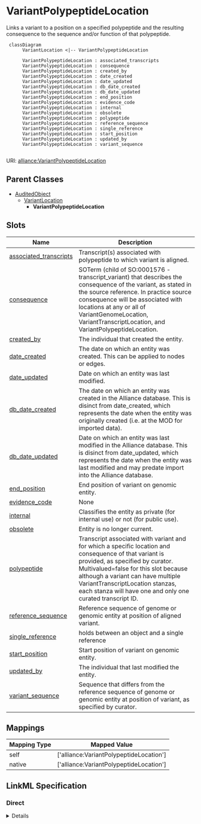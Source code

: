# VariantPolypeptideLocation

Links a variant to a position on a specified polypeptide and the resulting consequence to the sequence and/or function of that polypeptide.


```mermaid
 classDiagram
      VariantLocation <|-- VariantPolypeptideLocation
      
      VariantPolypeptideLocation : associated_transcripts
      VariantPolypeptideLocation : consequence
      VariantPolypeptideLocation : created_by
      VariantPolypeptideLocation : date_created
      VariantPolypeptideLocation : date_updated
      VariantPolypeptideLocation : db_date_created
      VariantPolypeptideLocation : db_date_updated
      VariantPolypeptideLocation : end_position
      VariantPolypeptideLocation : evidence_code
      VariantPolypeptideLocation : internal
      VariantPolypeptideLocation : obsolete
      VariantPolypeptideLocation : polypeptide
      VariantPolypeptideLocation : reference_sequence
      VariantPolypeptideLocation : single_reference
      VariantPolypeptideLocation : start_position
      VariantPolypeptideLocation : updated_by
      VariantPolypeptideLocation : variant_sequence
      

```



URI: [alliance:VariantPolypeptideLocation](http://alliancegenome.org/VariantPolypeptideLocation)


## Parent Classes

* [AuditedObject](AuditedObject.md)
    * [VariantLocation](VariantLocation.md)
        * **VariantPolypeptideLocation**




<!-- no inheritance hierarchy -->


## Slots

| Name | Description  |
| ---  | ---  |
| [associated_transcripts](associated_transcripts.md) | Transcript(s) associated with polypeptide to which variant is aligned. |
| [consequence](consequence.md) | SOTerm (child of SO:0001576 - transcript_variant) that describes the consequence of the variant, as stated in the source reference. In practice source consequence will be associated with locations at any or all of VariantGenomeLocation, VariantTranscriptLocation, and VariantPolypeptideLocation. |
| [created_by](created_by.md) | The individual that created the entity. |
| [date_created](date_created.md) | The date on which an entity was created. This can be applied to nodes or edges. |
| [date_updated](date_updated.md) | Date on which an entity was last modified. |
| [db_date_created](db_date_created.md) | The date on which an entity was created in the Alliance database.  This is disinct from date_created, which represents the date when the entity was originally created (i.e. at the MOD for imported data). |
| [db_date_updated](db_date_updated.md) | Date on which an entity was last modified in the Alliance database.  This is disinct from date_updated, which represents the date when the entity was last modified and may predate import into the Alliance database. |
| [end_position](end_position.md) | End position of variant on genomic entity. |
| [evidence_code](evidence_code.md) | None |
| [internal](internal.md) | Classifies the entity as private (for internal use) or not (for public use). |
| [obsolete](obsolete.md) | Entity is no longer current. |
| [polypeptide](polypeptide.md) | Transcript associated with variant and for which a specific location and consequence of that variant is provided, as specified by curator. Multivalued=false for this slot because although a variant can have multiple VariantTranscriptLocation stanzas, each stanza will have one and only one curated transcript ID. |
| [reference_sequence](reference_sequence.md) | Reference sequence of genome or genomic entity at position of aligned variant. |
| [single_reference](single_reference.md) | holds between an object and a single reference |
| [start_position](start_position.md) | Start position of variant on genomic entity. |
| [updated_by](updated_by.md) | The individual that last modified the entity. |
| [variant_sequence](variant_sequence.md) | Sequence that differs from the reference sequence of genome or genomic entity at position of variant, as specified by curator. |


## Mappings

| Mapping Type | Mapped Value |
| ---  | ---  |
| self | ['alliance:VariantPolypeptideLocation'] |
| native | ['alliance:VariantPolypeptideLocation'] |




## LinkML Specification

<!-- TODO: investigate https://stackoverflow.com/questions/37606292/how-to-create-tabbed-code-blocks-in-mkdocs-or-sphinx -->

### Direct

<details>
```yaml
name: VariantPolypeptideLocation
description: Links a variant to a position on a specified polypeptide and the resulting
  consequence to the sequence and/or function of that polypeptide.
from_schema: https://github.com/alliance-genome/agr_curation_schema/src/schema/variation
is_a: VariantLocation
slots:
- polypeptide
- associated_transcripts

```
</details>

### Induced

<details>
```yaml
name: VariantPolypeptideLocation
description: Links a variant to a position on a specified polypeptide and the resulting
  consequence to the sequence and/or function of that polypeptide.
from_schema: https://github.com/alliance-genome/agr_curation_schema/src/schema/variation
is_a: VariantLocation
attributes:
  polypeptide:
    name: polypeptide
    description: Transcript associated with variant and for which a specific location
      and consequence of that variant is provided, as specified by curator. Multivalued=false
      for this slot because although a variant can have multiple VariantTranscriptLocation
      stanzas, each stanza will have one and only one curated transcript ID.
    from_schema: https://github.com/alliance-genome/agr_curation_schema/src/schema/variation
    domain: VariantTranscriptLocation
    multivalued: false
    alias: polypeptide
    owner: VariantPolypeptideLocation
    domain_of:
    - VariantPolypeptideLocation
    range: Transcript
    required: true
  associated_transcripts:
    name: associated_transcripts
    description: Transcript(s) associated with polypeptide to which variant is aligned.
    from_schema: https://github.com/alliance-genome/agr_curation_schema/src/schema/variation
    domain: VariantPolypeptideLocation
    multivalued: true
    alias: associated_transcripts
    owner: VariantPolypeptideLocation
    domain_of:
    - VariantPolypeptideLocation
    range: Transcript
    required: false
  evidence_code:
    name: evidence_code
    from_schema: https://github.com/alliance-genome/agr_curation_schema/core.yaml
    multivalued: false
    alias: evidence_code
    owner: VariantPolypeptideLocation
    domain_of:
    - VariantLocation
    - AlleleGenomicEntityAssociation
    - GeneToGeneOrthologyCurated
    range: ECOTerm
    required: false
  single_reference:
    name: single_reference
    description: holds between an object and a single reference
    from_schema: https://github.com/alliance-genome/agr_curation_schema/core.yaml
    multivalued: false
    alias: single_reference
    owner: VariantPolypeptideLocation
    domain_of:
    - SourceVariantLocation
    - VariantLocation
    - PhenotypeAnnotation
    - DiseaseAnnotation
    - ConditionRelation
    - Figure
    - GeneToGeneOrthologyCurated
    - ExpressionExperiment
    - FunctionalGeneSet
    range: Reference
  start_position:
    name: start_position
    description: Start position of variant on genomic entity.
    from_schema: https://github.com/alliance-genome/agr_curation_schema/src/schema/variation
    domain: VariantLocation
    multivalued: false
    alias: start_position
    owner: VariantPolypeptideLocation
    domain_of:
    - VariantLocation
    range: integer
    required: false
  end_position:
    name: end_position
    description: End position of variant on genomic entity.
    from_schema: https://github.com/alliance-genome/agr_curation_schema/src/schema/variation
    domain: VariantLocation
    multivalued: false
    alias: end_position
    owner: VariantPolypeptideLocation
    domain_of:
    - VariantLocation
    range: integer
    required: false
  reference_sequence:
    name: reference_sequence
    description: Reference sequence of genome or genomic entity at position of aligned
      variant.
    from_schema: https://github.com/alliance-genome/agr_curation_schema/src/schema/variation
    domain: VariantLocation
    multivalued: false
    alias: reference_sequence
    owner: VariantPolypeptideLocation
    domain_of:
    - VariantLocation
    range: biological_sequence
    required: false
  variant_sequence:
    name: variant_sequence
    description: Sequence that differs from the reference sequence of genome or genomic
      entity at position of variant, as specified by curator.
    from_schema: https://github.com/alliance-genome/agr_curation_schema/src/schema/variation
    domain: VariantLocation
    multivalued: false
    alias: variant_sequence
    owner: VariantPolypeptideLocation
    domain_of:
    - VariantLocation
    range: biological_sequence
    required: false
  consequence:
    name: consequence
    description: SOTerm (child of SO:0001576 - transcript_variant) that describes
      the consequence of the variant, as stated in the source reference. In practice
      source consequence will be associated with locations at any or all of VariantGenomeLocation,
      VariantTranscriptLocation, and VariantPolypeptideLocation.
    from_schema: https://github.com/alliance-genome/agr_curation_schema/src/schema/variation
    domain: VariantLocation
    multivalued: false
    alias: consequence
    owner: VariantPolypeptideLocation
    domain_of:
    - VariantLocation
    range: SOTerm
    required: false
  created_by:
    name: created_by
    description: The individual that created the entity.
    from_schema: https://github.com/alliance-genome/agr_curation_schema/core.yaml
    domain: AuditedObject
    multivalued: false
    alias: created_by
    owner: VariantPolypeptideLocation
    domain_of:
    - AuditedObject
    range: Person
  date_created:
    name: date_created
    description: The date on which an entity was created. This can be applied to nodes
      or edges.
    from_schema: https://github.com/alliance-genome/agr_curation_schema/core.yaml
    aliases:
    - creation_date
    exact_mappings:
    - dct:createdOn
    - WIKIDATA_PROPERTY:P577
    alias: date_created
    owner: VariantPolypeptideLocation
    domain_of:
    - AuditedObject
    - AuditedObjectDTO
    range: datetime
  updated_by:
    name: updated_by
    description: The individual that last modified the entity.
    from_schema: https://github.com/alliance-genome/agr_curation_schema/core.yaml
    domain: AuditedObject
    multivalued: false
    alias: updated_by
    owner: VariantPolypeptideLocation
    domain_of:
    - AuditedObject
    range: Person
  date_updated:
    name: date_updated
    description: Date on which an entity was last modified.
    from_schema: https://github.com/alliance-genome/agr_curation_schema/core.yaml
    aliases:
    - date_last_modified
    alias: date_updated
    owner: VariantPolypeptideLocation
    domain_of:
    - AuditedObject
    - AuditedObjectDTO
    range: datetime
  db_date_created:
    name: db_date_created
    description: The date on which an entity was created in the Alliance database.  This
      is disinct from date_created, which represents the date when the entity was
      originally created (i.e. at the MOD for imported data).
    from_schema: https://github.com/alliance-genome/agr_curation_schema/core.yaml
    alias: db_date_created
    owner: VariantPolypeptideLocation
    domain_of:
    - AuditedObject
    - AuditedObjectDTO
    range: datetime
  db_date_updated:
    name: db_date_updated
    description: Date on which an entity was last modified in the Alliance database.  This
      is disinct from date_updated, which represents the date when the entity was
      last modified and may predate import into the Alliance database.
    from_schema: https://github.com/alliance-genome/agr_curation_schema/core.yaml
    alias: db_date_updated
    owner: VariantPolypeptideLocation
    domain_of:
    - AuditedObject
    - AuditedObjectDTO
    range: datetime
  internal:
    name: internal
    description: Classifies the entity as private (for internal use) or not (for public
      use).
    notes:
    - Default value is true.
    from_schema: https://github.com/alliance-genome/agr_curation_schema/core.yaml
    alias: internal
    owner: VariantPolypeptideLocation
    domain_of:
    - AuditedObject
    - AuditedObjectDTO
    range: boolean
    required: true
  obsolete:
    name: obsolete
    description: Entity is no longer current.
    notes:
    - Obsolete entities are preserved in the database for posterity but should not
      be publicly displayed.
    from_schema: https://github.com/alliance-genome/agr_curation_schema/core.yaml
    alias: obsolete
    owner: VariantPolypeptideLocation
    domain_of:
    - AuditedObject
    - AuditedObjectDTO
    range: boolean

```
</details>